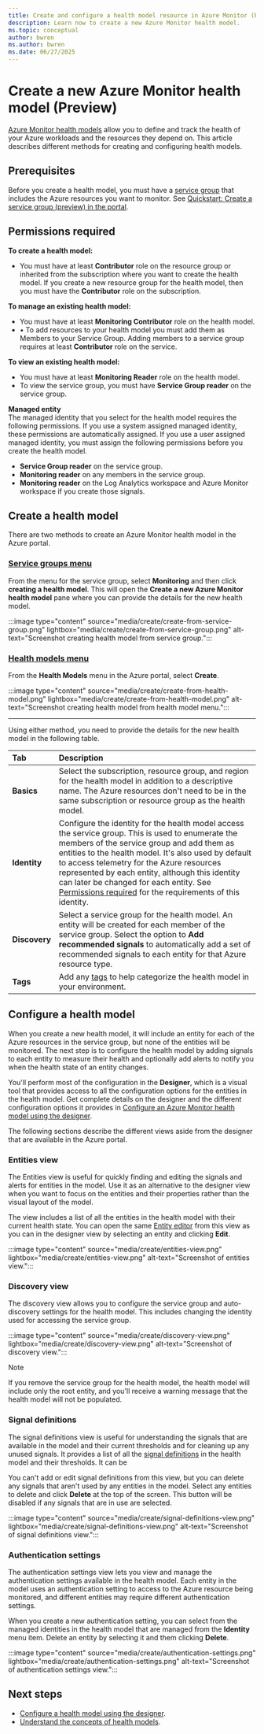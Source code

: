 ```yaml
---
title: Create and configure a health model resource in Azure Monitor (Preview)
description: Learn now to create a new Azure Monitor health model.
ms.topic: conceptual
author: bwren
ms.author: bwren
ms.date: 06/27/2025
---
```


# Create a new Azure Monitor health model (Preview)

[Azure Monitor health models](./overview.md) allow you to define and track the health of your Azure workloads and the resources they depend on. This article describes different methods for creating and configuring health models. 

## Prerequisites
Before you create a health model, you must have a [service group](/azure/governance/service-groups/overview) that includes the Azure resources you want to monitor. See [Quickstart: Create a service group (preview) in the portal](/azure/governance/service-groups/create-service-group-portal).

## Permissions required

**To create a health model:**
- You must have at least **Contributor** role on the resource group or inherited from the subscription where you want to create the health model. If you create a new resource group for the health model, then you must have the **Contributor** role on the subscription.

**To manage an existing health model:**
- You must have at least **Monitoring Contributor** role on the health model.
- •	To add resources to your health model you must add them as Members to your Service Group. Adding members to a service group requires at least **Contributor** role on the service.

**To view an existing health model:**
- You must have at least **Monitoring Reader** role on the health model.
- To view the service group, you must have **Service Group reader** on the service group.

**Managed entity**<br>
The managed identity that you select for the health model requires the following permissions. If you use a system assigned managed identity, these permissions are automatically assigned. If you use a user assigned managed identity, you must assign the following permissions before you create the health model.

- **Service Group reader** on the service group. 
- **Monitoring reader** on any members in the service group.
- **Monitoring reader** on the Log Analytics workspace and Azure Monitor workspace if you create those signals.


## Create a health model
There are two methods to create an Azure Monitor health model in the Azure portal.


### [Service groups menu](#tab/service-groups)
From the menu for the service group, select **Monitoring**  and then click **creating a health model**. This will open the **Create a new Azure Monitor health model** pane where you can provide the details for the new health model.

:::image type="content" source="media/create/create-from-service-group.png" lightbox="media/create/create-from-service-group.png" alt-text="Screenshot creating health model from service group.":::

### [Health models menu](#tab/health-models)
From the **Health Models** menu in the Azure portal, select **Create**.

:::image type="content" source="media/create/create-from-health-model.png" lightbox="media/create/create-from-health-model.png" alt-text="Screenshot creating health model from health model menu.":::

---

Using either method, you need to provide the details for the new health model in the following table.

| Tab | Description |
|:---|:---|
| **Basics** | Select the subscription, resource group, and region for the health model in addition to a descriptive name. The Azure resources don't need to be in the same subscription or resource group as the health model. |
| **Identity** | Configure the identity for the health model access the service group. This is used to enumerate the members of the service group and add them as entities to the health model. It's also used by default to access telemetry for the Azure resources represented by each entity, although this identity can later be changed for each entity. See [Permissions required](#permissions-required) for the requirements of this identity. |
| **Discovery** | Select a service group for the health model. An entity will be created for each member of the service group. Select the option to **Add recommended signals** to automatically add a set of recommended signals to each entity for that Azure resource type. |
| **Tags** | Add any [tags](/azure/azure-resource-manager/management/tag-resources) to help categorize the health model in your environment. |



## Configure a health model
When you create a new health model, it will include an entity for each of the Azure resources in the service group, but none of the entities will be monitored. The next step is to configure the health model by adding  signals to each entity to measure their health and optionally add alerts to notify you when the health state of an entity changes.

You'll perform most of the configuration in the **Designer**, which is a visual tool that provides access to all the configuration options for the entities in the health model. Get complete details on the designer and the different configuration options it provides in [Configure an Azure Monitor health model using the designer](./designer.md).

The following sections describe the different views aside from the designer that are available in the Azure portal.

### Entities view
The Entities view is useful for quickly finding and editing the signals and alerts for entities in the model. Use it as an alternative to the designer view when you want to focus on the entities and their properties rather than the visual layout of the model.

The view includes a list of all the entities in the health model with their current health state. You can open the same [Entity editor](./designer.md#entity-properties) from this view as you can in the designer view by selecting an entity and clicking **Edit**.

:::image type="content" source="media/create/entities-view.png" lightbox="media/create/entities-view.png" alt-text="Screenshot of entities view.":::

### Discovery view
The discovery view allows you to configure the service group and auto-discovery settings for the health model. This includes changing the identity used for accessing the service group.

:::image type="content" source="media/create/discovery-view.png" lightbox="media/create/discovery-view.png" alt-text="Screenshot of discovery view.":::

> [!NOTE]
> If you remove the service group for the health model, the health model will include only the root entity, and you'll receive a warning message that the health model will not be populated.

### Signal definitions
The signal definitions view is useful for understanding the signals that are available in the model and their current thresholds and for cleaning up any unused signals. It provides a list of all the [signal definitions](./designer.md#signal-definitions) in the health model and their thresholds. It can be 

You can't add or edit signal definitions from this view, but you can delete any signals that aren't used by any entities in the model. Select any entities to delete and click **Delete** at the top of the screen. This button will be disabled if any signals that are in use are selected.

:::image type="content" source="media/create/signal-definitions-view.png" lightbox="media/create/signal-definitions-view.png" alt-text="Screenshot of signal definitions view.":::


### Authentication settings
The authentication settings view lets you view and manage the authentication settings available in the health model. Each entity in the model uses an authentication setting to access to the Azure resource being monitored, and different entities may require different authentication settings. 

When you create a new authentication setting, you can select from the managed identities in the health model that are managed from the **Identity** menu item. Delete an entity by selecting it and them clicking **Delete**.

:::image type="content" source="media/create/authentication-settings.png" lightbox="media/create/authentication-settings.png" alt-text="Screenshot of authentication settings view.":::





## Next steps
- [Configure a health model using the designer](./designer.md).
- [Understand the concepts of health models](./concepts.md).